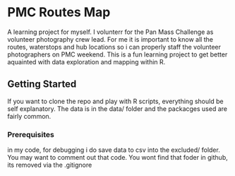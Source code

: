 # PMC Routes Map

A learning project for myself.  I volunterr for the Pan Mass Challenge as volunteer photography crew lead.  For me it is important to know all the routes, waterstops and hub locations so i can properly staff the volunteer photographers on PMC weekend.  This is a fun learning project to get better aquainted with data exploration and mapping within R.

## Getting Started

If you want to clone the repo and play with R scripts, everything should be self explanatory.  The data is in the data/ folder and the packacges used are fairly common.


### Prerequisites

in my code, for debugging i do save data to csv into the excluded/ folder.  You may want to comment out that code.  You wont find that foder in github, its removed via the .gitignore



